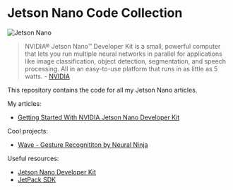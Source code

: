 # Jetson Nano Code Collection

![Jetson Nano](https://developer.nvidia.com/sites/default/files/akamai/embedded/images/jetsonNano/JetsonNano-DevKit_Front-Top_Right_trimmed.jpg)

> NVIDIA® Jetson Nano™ Developer Kit is a small, powerful computer that lets you run multiple neural networks in parallel for applications like image classification, object detection, segmentation, and speech processing. All in an easy-to-use platform that runs in as little as 5 watts. - [NVIDIA](https://developer.nvidia.com/embedded/jetson-nano-developer-kit)

This repository contains the code for all my Jetson Nano articles. 

My articles:
* [Getting Started With NVIDIA Jetson Nano Developer Kit](https://gilberttanner.com/blog/jetson-nano-getting-started)

Cool projects:
* [Wave - Gesture Recognititon by Neural Ninja](https://github.com/NVIDIA-AI-IOT/Gesture-Recognition)

Useful resources:
* [Jetson Nano Developer Kit](https://developer.nvidia.com/embedded/jetson-nano-developer-kit)
* [JetPack SDK](https://developer.nvidia.com/embedded/jetpack)
